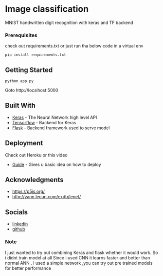 # Image classification
MNIST handwritten digit recognition with keras and TF backend

### Prerequisites
check out requirements.txt or just run tha below code in a virtual env
```
pip install requirements.txt

```
## Getting Started
```
python app.py 

```
Goto http://localhost:5000


## Built With

* [Keras](https://keras.io) - The Neural Network high level API
* [Tensorflow](https://www.tensorflow.org/) - Backend for Keras
* [Flask](http://flask.pocoo.org/) - Backend framework used to serve model


## Deployment
Check out Heroku or this video 
* [Guide](https://www.youtube.com/watch?v=pmRT8QQLIqk) - Gives u basic idea on how to deploy 

## Acknowledgments
* https://p5js.org/
* http://yann.lecun.com/exdb/lenet/

## Socials
* [linkedin](https://www.linkedin.com/in/dhanush-c-a00871148/)
* [github](https://github.com/real-blackshadow)

### Note
I just wanted to try out combining Keras and flask whether it would work. So i didnt train model at all Since i used CNN it learns faster and better than normal ANN . I used a simple network ,you can try out pre trained models for better performance

